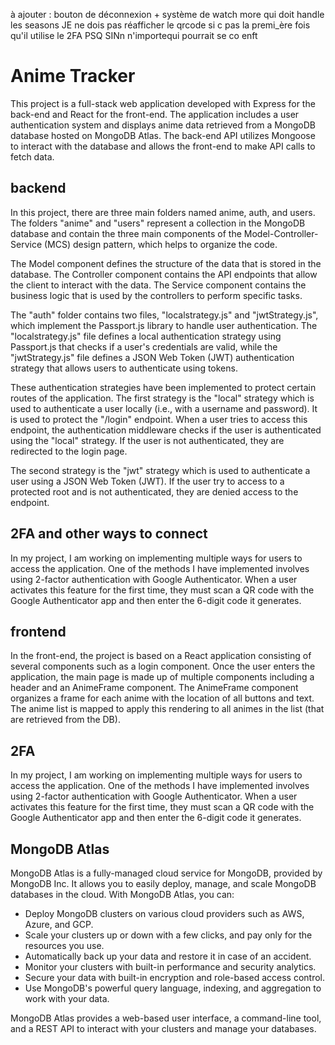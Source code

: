 à ajouter :
bouton de déconnexion + système de watch more qui doit handle les seasons
JE ne dois pas réafficher le qrcode si c pas la premi_ère fois qu'il utilise le 2FA PSQ SINn n'importequi pourrait se co enft

# Anime Tracker

This project is a full-stack web application developed with Express for the back-end and React for the front-end. The application includes a user authentication system and displays anime data retrieved from a MongoDB database hosted on MongoDB Atlas. The back-end API utilizes Mongoose to interact with the database and allows the front-end to make API calls to fetch data.

## backend

In this project, there are three main folders named anime, auth, and users. The folders "anime" and "users" represent a collection in the MongoDB database and contain the three main components of the Model-Controller-Service (MCS) design pattern, which helps to organize the code.

The Model component defines the structure of the data that is stored in the database. The Controller component contains the API endpoints that allow the client to interact with the data. The Service component contains the business logic that is used by the controllers to perform specific tasks.

The "auth" folder contains two files, "localstrategy.js" and "jwtStrategy.js", which implement the Passport.js library to handle user authentication. The "localstrategy.js" file defines a local authentication strategy using Passport.js that checks if a user's credentials are valid, while the "jwtStrategy.js" file defines a JSON Web Token (JWT) authentication strategy that allows users to authenticate using tokens.

These authentication strategies have been implemented to protect certain routes of the application. The first strategy is the "local" strategy which is used to authenticate a user locally (i.e., with a username and password). It is used to protect the "/login" endpoint. When a user tries to access this endpoint, the authentication middleware checks if the user is authenticated using the "local" strategy. If the user is not authenticated, they are redirected to the login page.

The second strategy is the "jwt" strategy which is used to authenticate a user using a JSON Web Token (JWT). If the user try to access to a protected root and is not authenticated, they are denied access to the endpoint.

## 2FA and other ways to connect

In my project, I am working on implementing multiple ways for users to access the application. One of the methods I have implemented involves using 2-factor authentication with Google Authenticator. When a user activates this feature for the first time, they must scan a QR code with the Google Authenticator app and then enter the 6-digit code it generates.

## frontend

In the front-end, the project is based on a React application consisting of several components such as a login component. Once the user enters the application, the main page is made up of multiple components including a header and an AnimeFrame component. The AnimeFrame component organizes a frame for each anime with the location of all buttons and text. The anime list is mapped to apply this rendering to all animes in the list (that are retrieved from the DB).

## 2FA

In my project, I am working on implementing multiple ways for users to access the application. One of the methods I have implemented involves using 2-factor authentication with Google Authenticator. When a user activates this feature for the first time, they must scan a QR code with the Google Authenticator app and then enter the 6-digit code it generates.

## MongoDB Atlas

MongoDB Atlas is a fully-managed cloud service for MongoDB, provided by MongoDB Inc. It allows you to easily deploy, manage, and scale MongoDB databases in the cloud. With MongoDB Atlas, you can:

- Deploy MongoDB clusters on various cloud providers such as AWS, Azure, and GCP.
- Scale your clusters up or down with a few clicks, and pay only for the resources you use.
- Automatically back up your data and restore it in case of an accident.
- Monitor your clusters with built-in performance and security analytics.
- Secure your data with built-in encryption and role-based access control.
- Use MongoDB's powerful query language, indexing, and aggregation to work with your data.

MongoDB Atlas provides a web-based user interface, a command-line tool, and a REST API to interact with your clusters and manage your databases.
